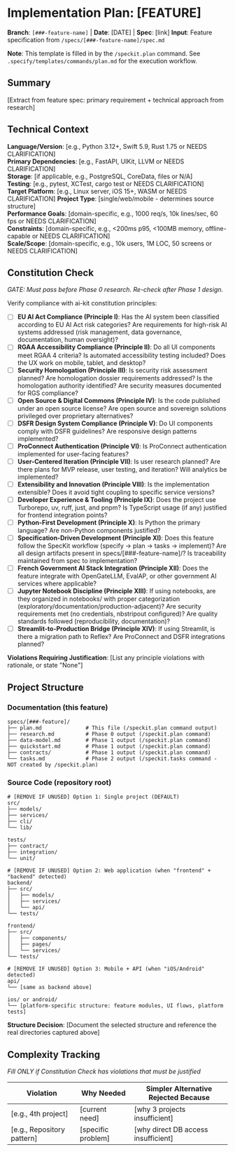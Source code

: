 # Implementation Plan: [FEATURE]

**Branch**: `[###-feature-name]` | **Date**: [DATE] | **Spec**: [link]
**Input**: Feature specification from `/specs/[###-feature-name]/spec.md`

**Note**: This template is filled in by the `/speckit.plan` command. See `.specify/templates/commands/plan.md` for the execution workflow.

## Summary

[Extract from feature spec: primary requirement + technical approach from research]

## Technical Context

<!--
  ACTION REQUIRED: Replace the content in this section with the technical details
  for the project. The structure here is presented in advisory capacity to guide
  the iteration process.
-->

**Language/Version**: [e.g., Python 3.12+, Swift 5.9, Rust 1.75 or NEEDS CLARIFICATION]  
**Primary Dependencies**: [e.g., FastAPI, UIKit, LLVM or NEEDS CLARIFICATION]  
**Storage**: [if applicable, e.g., PostgreSQL, CoreData, files or N/A]  
**Testing**: [e.g., pytest, XCTest, cargo test or NEEDS CLARIFICATION]  
**Target Platform**: [e.g., Linux server, iOS 15+, WASM or NEEDS CLARIFICATION]
**Project Type**: [single/web/mobile - determines source structure]  
**Performance Goals**: [domain-specific, e.g., 1000 req/s, 10k lines/sec, 60 fps or NEEDS CLARIFICATION]  
**Constraints**: [domain-specific, e.g., <200ms p95, <100MB memory, offline-capable or NEEDS CLARIFICATION]  
**Scale/Scope**: [domain-specific, e.g., 10k users, 1M LOC, 50 screens or NEEDS CLARIFICATION]

## Constitution Check

*GATE: Must pass before Phase 0 research. Re-check after Phase 1 design.*

Verify compliance with ai-kit constitution principles:

- [ ] **EU AI Act Compliance (Principle I)**: Has the AI system been classified according to EU AI Act risk categories? Are requirements for high-risk AI systems addressed (risk management, data governance, documentation, human oversight)?
- [ ] **RGAA Accessibility Compliance (Principle II)**: Do all UI components meet RGAA 4 criteria? Is automated accessibility testing included? Does the UX work on mobile, tablet, and desktop?
- [ ] **Security Homologation (Principle III)**: Is security risk assessment planned? Are homologation dossier requirements addressed? Is the homologation authority identified? Are security measures documented for RGS compliance?
- [ ] **Open Source & Digital Commons (Principle IV)**: Is the code published under an open source license? Are open source and sovereign solutions privileged over proprietary alternatives?
- [ ] **DSFR Design System Compliance (Principle V)**: Do UI components comply with DSFR guidelines? Are responsive design patterns implemented?
- [ ] **ProConnect Authentication (Principle VI)**: Is ProConnect authentication implemented for user-facing features?
- [ ] **User-Centered Iteration (Principle VII)**: Is user research planned? Are there plans for MVP release, user testing, and iteration? Will analytics be implemented?
- [ ] **Extensibility and Innovation (Principle VIII)**: Is the implementation extensible? Does it avoid tight coupling to specific service versions?
- [ ] **Developer Experience & Tooling (Principle IX)**: Does the project use Turborepo, uv, ruff, just, and pnpm? Is TypeScript usage (if any) justified for frontend integration points?
- [ ] **Python-First Development (Principle X)**: Is Python the primary language? Are non-Python components justified?
- [ ] **Specification-Driven Development (Principle XI)**: Does this feature follow the SpecKit workflow (specify → plan → tasks → implement)? Are all design artifacts present in specs/[###-feature-name]/? Is traceability maintained from spec to implementation?
- [ ] **French Government AI Stack Integration (Principle XII)**: Does the feature integrate with OpenGateLLM, EvalAP, or other government AI services where applicable?
- [ ] **Jupyter Notebook Discipline (Principle XIII)**: If using notebooks, are they organized in notebooks/ with proper categorization (exploratory/documentation/production-adjacent)? Are security requirements met (no credentials, nbstripout configured)? Are quality standards followed (reproducibility, documentation)?
- [ ] **Streamlit-to-Production Bridge (Principle XIV)**: If using Streamlit, is there a migration path to Reflex? Are ProConnect and DSFR integrations planned?

**Violations Requiring Justification**: [List any principle violations with rationale, or state "None"]

## Project Structure

### Documentation (this feature)

```
specs/[###-feature]/
├── plan.md              # This file (/speckit.plan command output)
├── research.md          # Phase 0 output (/speckit.plan command)
├── data-model.md        # Phase 1 output (/speckit.plan command)
├── quickstart.md        # Phase 1 output (/speckit.plan command)
├── contracts/           # Phase 1 output (/speckit.plan command)
└── tasks.md             # Phase 2 output (/speckit.tasks command - NOT created by /speckit.plan)
```

### Source Code (repository root)
<!--
  ACTION REQUIRED: Replace the placeholder tree below with the concrete layout
  for this feature. Delete unused options and expand the chosen structure with
  real paths (e.g., apps/admin, packages/something). The delivered plan must
  not include Option labels.
-->

```
# [REMOVE IF UNUSED] Option 1: Single project (DEFAULT)
src/
├── models/
├── services/
├── cli/
└── lib/

tests/
├── contract/
├── integration/
└── unit/

# [REMOVE IF UNUSED] Option 2: Web application (when "frontend" + "backend" detected)
backend/
├── src/
│   ├── models/
│   ├── services/
│   └── api/
└── tests/

frontend/
├── src/
│   ├── components/
│   ├── pages/
│   └── services/
└── tests/

# [REMOVE IF UNUSED] Option 3: Mobile + API (when "iOS/Android" detected)
api/
└── [same as backend above]

ios/ or android/
└── [platform-specific structure: feature modules, UI flows, platform tests]
```

**Structure Decision**: [Document the selected structure and reference the real
directories captured above]

## Complexity Tracking

*Fill ONLY if Constitution Check has violations that must be justified*

| Violation | Why Needed | Simpler Alternative Rejected Because |
|-----------|------------|-------------------------------------|
| [e.g., 4th project] | [current need] | [why 3 projects insufficient] |
| [e.g., Repository pattern] | [specific problem] | [why direct DB access insufficient] |
